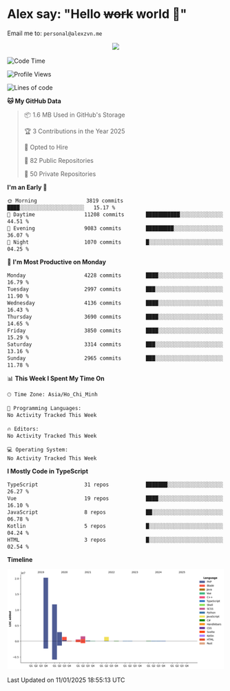 # Alex say: "Hello ~~work~~ world 🐾"
Email me to: `personal@alexzvn.me`


<p align=center>
  <a href="https://skillicons.dev">
    <img src="https://skillicons.dev/icons?i=ts,js,php,nodejs,bun,vue,nuxt,react,svelte,tauri,laravel,rust,mongodb,docker,electron,redis,rabbitmq,tailwind,git,cloudflare,elysia,mysql,nginx,rollupjs,sentry,ubuntu,yarn,html,css,vite" />
  </a>
</p>

<!--START_SECTION:waka-->
![Code Time](http://img.shields.io/badge/Code%20Time-1%2C066%20hrs%2055%20mins-blue)

![Profile Views](http://img.shields.io/badge/Profile%20Views-1-blue)

![Lines of code](https://img.shields.io/badge/From%20Hello%20World%20I%27ve%20Written-40.6%20million%20lines%20of%20code-blue)

**🐱 My GitHub Data** 

> 📦 1.6 MB Used in GitHub's Storage 
 > 
> 🏆 3 Contributions in the Year 2025
 > 
> 💼 Opted to Hire
 > 
> 📜 82 Public Repositories 
 > 
> 🔑 50 Private Repositories 
 > 
**I'm an Early 🐤** 

```text
🌞 Morning                3819 commits        ████░░░░░░░░░░░░░░░░░░░░░   15.17 % 
🌆 Daytime                11208 commits       ███████████░░░░░░░░░░░░░░   44.51 % 
🌃 Evening                9083 commits        █████████░░░░░░░░░░░░░░░░   36.07 % 
🌙 Night                  1070 commits        █░░░░░░░░░░░░░░░░░░░░░░░░   04.25 % 
```
📅 **I'm Most Productive on Monday** 

```text
Monday                   4228 commits        ████░░░░░░░░░░░░░░░░░░░░░   16.79 % 
Tuesday                  2997 commits        ███░░░░░░░░░░░░░░░░░░░░░░   11.90 % 
Wednesday                4136 commits        ████░░░░░░░░░░░░░░░░░░░░░   16.43 % 
Thursday                 3690 commits        ████░░░░░░░░░░░░░░░░░░░░░   14.65 % 
Friday                   3850 commits        ████░░░░░░░░░░░░░░░░░░░░░   15.29 % 
Saturday                 3314 commits        ███░░░░░░░░░░░░░░░░░░░░░░   13.16 % 
Sunday                   2965 commits        ███░░░░░░░░░░░░░░░░░░░░░░   11.78 % 
```


📊 **This Week I Spent My Time On** 

```text
🕑︎ Time Zone: Asia/Ho_Chi_Minh

💬 Programming Languages: 
No Activity Tracked This Week

🔥 Editors: 
No Activity Tracked This Week

💻 Operating System: 
No Activity Tracked This Week
```

**I Mostly Code in TypeScript** 

```text
TypeScript               31 repos            ███████░░░░░░░░░░░░░░░░░░   26.27 % 
Vue                      19 repos            ████░░░░░░░░░░░░░░░░░░░░░   16.10 % 
JavaScript               8 repos             ██░░░░░░░░░░░░░░░░░░░░░░░   06.78 % 
Kotlin                   5 repos             █░░░░░░░░░░░░░░░░░░░░░░░░   04.24 % 
HTML                     3 repos             █░░░░░░░░░░░░░░░░░░░░░░░░   02.54 % 
```



**Timeline**

![Lines of Code chart](https://raw.githubusercontent.com/alexzvn/alexzvn/main/assets/bar_graph.png)


 Last Updated on 11/01/2025 18:55:13 UTC
<!--END_SECTION:waka-->
